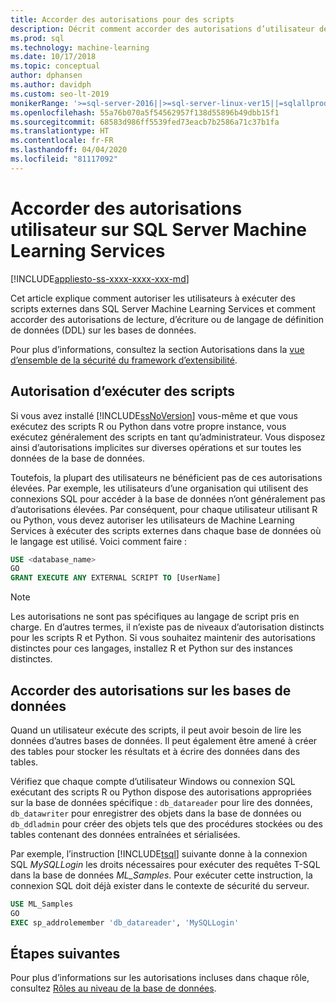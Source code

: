 ```yaml
---
title: Accorder des autorisations pour des scripts
description: Décrit comment accorder des autorisations d’utilisateur de base de données pour l’exécution de scripts R et Python sur SQL Server Machine Learning Services.
ms.prod: sql
ms.technology: machine-learning
ms.date: 10/17/2018
ms.topic: conceptual
author: dphansen
ms.author: davidph
ms.custom: seo-lt-2019
monikerRange: '>=sql-server-2016||>=sql-server-linux-ver15||=sqlallproducts-allversions'
ms.openlocfilehash: 55a76b070a5f54562957f138d55896b49dbb15f1
ms.sourcegitcommit: 68583d986ff5539fed73eacb7b2586a71c37b1fa
ms.translationtype: HT
ms.contentlocale: fr-FR
ms.lasthandoff: 04/04/2020
ms.locfileid: "81117092"
---
```

# <a name="give-users-permission-to-sql-server-machine-learning-services"></a>Accorder des autorisations utilisateur sur SQL Server Machine Learning Services
[!INCLUDE[appliesto-ss-xxxx-xxxx-xxx-md](../../includes/appliesto-ss-xxxx-xxxx-xxx-md.md)]

Cet article explique comment autoriser les utilisateurs à exécuter des scripts externes dans SQL Server Machine Learning Services et comment accorder des autorisations de lecture, d’écriture ou de langage de définition de données (DDL) sur les bases de données.

Pour plus d’informations, consultez la section Autorisations dans la [vue d’ensemble de la sécurité du framework d’extensibilité](../../machine-learning/concepts/security.md#permissions).

<a name="permissions-external-script"></a>

## <a name="permission-to-run-scripts"></a>Autorisation d’exécuter des scripts

Si vous avez installé [!INCLUDE[ssNoVersion](../../includes/ssnoversion-md.md)] vous-même et que vous exécutez des scripts R ou Python dans votre propre instance, vous exécutez généralement des scripts en tant qu’administrateur. Vous disposez ainsi d’autorisations implicites sur diverses opérations et sur toutes les données de la base de données.

Toutefois, la plupart des utilisateurs ne bénéficient pas de ces autorisations élevées. Par exemple, les utilisateurs d’une organisation qui utilisent des connexions SQL pour accéder à la base de données n’ont généralement pas d’autorisations élevées. Par conséquent, pour chaque utilisateur utilisant R ou Python, vous devez autoriser les utilisateurs de Machine Learning Services à exécuter des scripts externes dans chaque base de données où le langage est utilisé. Voici comment faire :

```sql
USE <database_name>
GO
GRANT EXECUTE ANY EXTERNAL SCRIPT TO [UserName]
```

> [!NOTE]
> Les autorisations ne sont pas spécifiques au langage de script pris en charge. En d’autres termes, il n’existe pas de niveaux d’autorisation distincts pour les scripts R et Python. Si vous souhaitez maintenir des autorisations distinctes pour ces langages, installez R et Python sur des instances distinctes.

<a name="permissions-db"></a> 

## <a name="grant-databases-permissions"></a>Accorder des autorisations sur les bases de données

Quand un utilisateur exécute des scripts, il peut avoir besoin de lire les données d’autres bases de données. Il peut également être amené à créer des tables pour stocker les résultats et à écrire des données dans des tables.

Vérifiez que chaque compte d’utilisateur Windows ou connexion SQL exécutant des scripts R ou Python dispose des autorisations appropriées sur la base de données spécifique : `db_datareader` pour lire des données, `db_datawriter` pour enregistrer des objets dans la base de données ou `db_ddladmin` pour créer des objets tels que des procédures stockées ou des tables contenant des données entraînées et sérialisées.

Par exemple, l’instruction [!INCLUDE[tsql](../../includes/tsql-md.md)] suivante donne à la connexion SQL *MySQLLogin* les droits nécessaires pour exécuter des requêtes T-SQL dans la base de données *ML_Samples*. Pour exécuter cette instruction, la connexion SQL doit déjà exister dans le contexte de sécurité du serveur.

```sql
USE ML_Samples
GO
EXEC sp_addrolemember 'db_datareader', 'MySQLLogin'
```

## <a name="next-steps"></a>Étapes suivantes

Pour plus d’informations sur les autorisations incluses dans chaque rôle, consultez [Rôles au niveau de la base de données](../../relational-databases/security/authentication-access/database-level-roles.md).